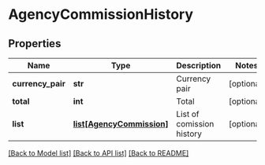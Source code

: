 # AgencyCommissionHistory

## Properties
Name | Type | Description | Notes
------------ | ------------- | ------------- | -------------
**currency_pair** | **str** | Currency pair | [optional] 
**total** | **int** | Total | [optional] 
**list** | [**list[AgencyCommission]**](AgencyCommission.md) | List of comission history | [optional] 

[[Back to Model list]](../README.md#documentation-for-models) [[Back to API list]](../README.md#documentation-for-api-endpoints) [[Back to README]](../README.md)


